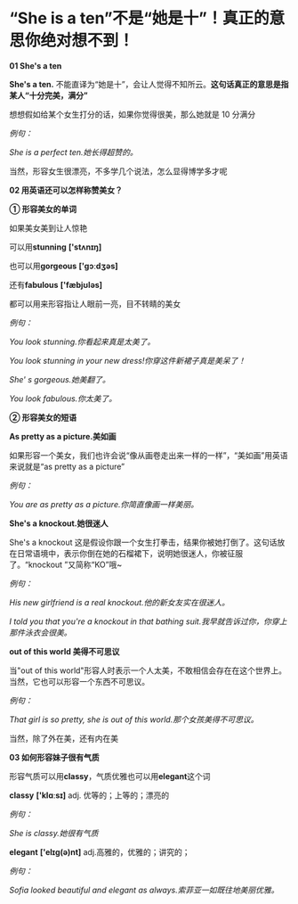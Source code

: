 # “She is a ten”不是“她是十”！真正的意思你绝对想不到！

**01 She's a ten**

**She's a ten.** 不能直译为“她是十”，会让人觉得不知所云。**这句话真正的意思是指某人“十分完美，满分”**

想想假如给某个女生打分的话，如果你觉得很美，那么她就是 10 分满分

_例句：_

_She is a perfect ten.她长得超赞的。_

当然，形容女生很漂亮，不多学几个说法，怎么显得博学多才呢

**02 用英语还可以怎样称赞美女？**

**① 形容美女的单词**

如果美女美到让人惊艳

可以用**stunning** **['stʌnɪŋ]**

也可以用**gorgeous** **['gɔːdʒəs]**

还有**fabulous** **['fæbjʊləs]**

都可以用来形容指让人眼前一亮，目不转睛的美女

_例句：_

_You look stunning.你看起来真是太美了。_

_You look stunning in your new dress!你穿这件新裙子真是美呆了！_

_She' s gorgeous.她美翻了。_

_You look fabulous.你太美了。_

**② 形容美女的短语**

**As pretty as a picture.美如画**

如果形容一个美女，我们也许会说“像从画卷走出来一样的一样”，“美如画”用英语来说就是“as pretty as a picture”

_例句：_

_You are as pretty as a picture.你简直像画一样美丽。_

**She's a knockout.她很迷人**

She's a knockout 这是假设你跟一个女生打拳击，结果你被她打倒了。这句话放在日常语境中，表示你倒在她的石榴裙下，说明她很迷人，你被征服了。“knockout ”又简称“KO”哦~

_例句：_

_His new girlfriend is a real knockout.他的新女友实在很迷人。_

_I told you that you're a knockout in that bathing suit.我早就告诉过你，你穿上那件泳衣会很美。_

**out of this world 美得不可思议**

当"out of this world"形容人时表示一个人太美，不敢相信会存在在这个世界上。当然，它也可以形容一个东西不可思议。

_例句：_

_That girl is so pretty, she is out of this world.那个女孩美得不可思议。_

当然，除了外在美，还有内在美

**03 如何形容妹子很有气质**

形容气质可以用**classy**，气质优雅也可以用**elegant**这个词

**classy** **['klɑːsɪ]** adj. 优等的；上等的；漂亮的

_例句：_

_She is classy.她很有气质_

**elegant** **['elɪg(ə)nt]** adj.高雅的，优雅的；讲究的；

_例句：_

_Sofia looked beautiful and elegant as always.索菲亚一如既往地美丽优雅。_
